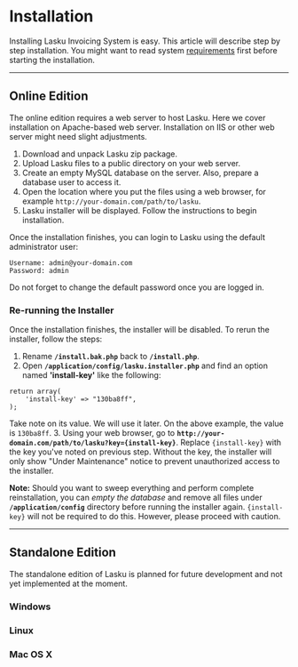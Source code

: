 # Installation

Installing Lasku Invoicing System is easy. This article will describe step
by step installation. You might want to read system [requirements](about/requirements) 
first before starting the installation.

- - -

## Online Edition

The online edition requires a web server to host Lasku. Here we cover 
installation on Apache-based web server. Installation on IIS or other 
web server might need slight adjustments.

1. Download and unpack Lasku zip package.
2. Upload Lasku files to a public directory on your web server.
3. Create an empty MySQL database on the server. Also, prepare a database 
   user to access it.
4. Open the location where you put the files using a web browser, for 
   example `http://your-domain.com/path/to/lasku`.
5. Lasku installer will be displayed. Follow the instructions to begin 
   installation.

Once the installation finishes, you can login to Lasku using the default 
administrator user:
```
Username: admin@your-domain.com
Password: admin
```

Do not forget to change the default password once you are logged in.

### Re-running the Installer

Once the installation finishes, the installer will be disabled. To rerun 
the installer, follow the steps:

1. Rename **`/install.bak.php`** back to **`/install.php`**.
2. Open **`/application/config/lasku.installer.php`** and find an option 
   named **'install-key'** like the following:
```
return array(
	'install-key' => "130ba8ff",
);
```
Take note on its value. We will use it later. On the above example, the 
value is `130ba8ff`.
3. Using your web browser, go to **`http://your-domain.com/path/to/lasku?key={install-key}`**. 
Replace `{install-key}` with the key you've noted on previous step. 
Without the key, the installer will only show "Under Maintenance" notice 
to prevent unauthorized access to the installer.

**Note:** Should you want to sweep everything and perform complete 
reinstallation, you can *empty the database* and remove all files under **`/application/config`** 
directory before running the installer again. `{install-key}` will not 
be required to do this. However, please proceed with caution.

- - - 

## Standalone Edition

The standalone edition of Lasku is planned for future development and not 
yet implemented at the moment.

### Windows

### Linux

### Mac OS X
